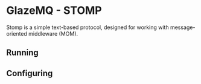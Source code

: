 # GlazeMQ - STOMP

Stomp is a simple text-based protocol, designed for working with message-oriented middleware (MOM).

## Running

## Configuring
